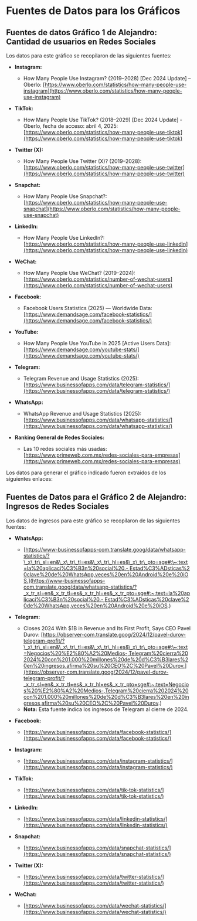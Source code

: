 
# Fuentes de Datos para los Gráficos


## Fuentes de datos Gráfico 1 de Alejandro: Cantidad de usuarios en Redes Sociales

Los datos para este gráfico se recopilaron de las siguientes fuentes:

* **Instagram:**
    * How Many People Use Instagram? (2019–2028) [Dec 2024 Update] – Oberlo: [https://www.oberlo.com/statistics/how-many-people-use-instagram](https://www.oberlo.com/statistics/how-many-people-use-instagram)

* **TikTok:**
    * How Many People Use TikTok? (2018–2029) [Dec 2024 Update] - Oberlo, fecha de acceso: abril 4, 2025: [https://www.oberlo.com/statistics/how-many-people-use-tiktok](https://www.oberlo.com/statistics/how-many-people-use-tiktok)

* **Twitter (X):**
    * How Many People Use Twitter (X)? (2019–2028): [https://www.oberlo.com/statistics/how-many-people-use-twitter](https://www.oberlo.com/statistics/how-many-people-use-twitter)

* **Snapchat:**
    * How Many People Use Snapchat?: [https://www.oberlo.com/statistics/how-many-people-use-snapchat](https://www.oberlo.com/statistics/how-many-people-use-snapchat)

* **LinkedIn:**
    * How Many People Use LinkedIn?: [https://www.oberlo.com/statistics/how-many-people-use-linkedin](https://www.oberlo.com/statistics/how-many-people-use-linkedin)

* **WeChat:**
    * How Many People Use WeChat? (2019–2024): [https://www.oberlo.com/statistics/number-of-wechat-users](https://www.oberlo.com/statistics/number-of-wechat-users)


* **Facebook:**
    * Facebook Users Statistics (2025) — Worldwide Data: [https://www.demandsage.com/facebook-statistics/](https://www.demandsage.com/facebook-statistics/)

* **YouTube:**
    * How Many People Use YouTube in 2025 [Active Users Data]: [https://www.demandsage.com/youtube-stats/](https://www.demandsage.com/youtube-stats/)

* **Telegram:**
    * Telegram Revenue and Usage Statistics (2025): [https://www.businessofapps.com/data/telegram-statistics/](https://www.businessofapps.com/data/telegram-statistics/)

* **WhatsApp:**
    * WhatsApp Revenue and Usage Statistics (2025): [https://www.businessofapps.com/data/whatsapp-statistics/](https://www.businessofapps.com/data/whatsapp-statistics/)

* **Ranking General de Redes Sociales:**
    * Las 10 redes sociales más usadas: [https://www.primeweb.com.mx/redes-sociales-para-empresas](https://www.primeweb.com.mx/redes-sociales-para-empresas)

 

Los datos para generar el gráfico indicado fueron extraidos de los siguientes enlaces:

## Fuentes de Datos para el Gráfico 2 de Alejandro: Ingresos de Redes Sociales

Los datos de ingresos para este gráfico se recopilaron de las siguientes fuentes:

* **WhatsApp:**
    * [https://www-businessofapps-com.translate.goog/data/whatsapp-statistics/?\_x\_tr\_sl=en&\_x\_tr\_tl=es&\_x\_tr\_hl=es&\_x\_tr\_pto=sge#:\~:text=la%20aplicaci%C3%B3n%20social%20.-,Estad%C3%ADsticas%20clave%20de%20WhatsApp,veces%20en%20Android%20e%20iOS.](https://www-businessofapps-com.translate.goog/data/whatsapp-statistics/?_x_tr_sl=en&_x_tr_tl=es&_x_tr_hl=es&_x_tr_pto=sge#:~:text=la%20aplicaci%C3%B3n%20social%20.-,Estad%C3%ADsticas%20clave%20de%20WhatsApp,veces%20en%20Android%20e%20iOS.)

* **Telegram:**
    * Closes 2024 With $1B in Revenue and Its First Profit, Says CEO Pavel Durov: [https://observer-com.translate.goog/2024/12/pavel-durov-telegram-profit/?\_x\_tr\_sl=en&\_x\_tr\_tl=es&\_x\_tr\_hl=es&\_x\_tr\_pto=sge#:\~:text=Negocios%20%E2%80%A2%20Medios-,Telegram%20cierra%202024%20con%201.000%20millones%20de%20d%C3%B3lares%20en%20ingresos,afirma%20su%20CEO%2C%20Pavel%20Durov.](https://observer-com.translate.goog/2024/12/pavel-durov-telegram-profit/?_x_tr_sl=en&_x_tr_tl=es&_x_tr_hl=es&_x_tr_pto=sge#:~:text=Negocios%20%E2%80%A2%20Medios-,Telegram%20cierra%202024%20con%201.000%20millones%20de%20d%C3%B3lares%20en%20ingresos,afirma%20su%20CEO%2C%20Pavel%20Durov.)
    * **Nota:** Esta fuente indica los ingresos de Telegram al cierre de 2024.

* **Facebook:**
    * [https://www.businessofapps.com/data/facebook-statistics/](https://www.businessofapps.com/data/facebook-statistics/)

* **Instagram:**
    * [https://www.businessofapps.com/data/instagram-statistics/](https://www.businessofapps.com/data/instagram-statistics/)

* **TikTok:**
    * [https://www.businessofapps.com/data/tik-tok-statistics/](https://www.businessofapps.com/data/tik-tok-statistics/)

* **LinkedIn:**
    * [https://www.businessofapps.com/data/linkedin-statistics/](https://www.businessofapps.com/data/linkedin-statistics/)

* **Snapchat:**
    * [https://www.businessofapps.com/data/snapchat-statistics/](https://www.businessofapps.com/data/snapchat-statistics/)

* **Twitter (X):**
    * [https://www.businessofapps.com/data/twitter-statistics/](https://www.businessofapps.com/data/twitter-statistics/)

* **WeChat:**
    * [https://www.businessofapps.com/data/wechat-statistics/](https://www.businessofapps.com/data/wechat-statistics/)

